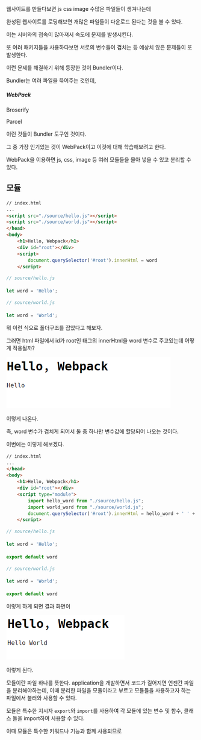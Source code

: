 웹사이트를 만들다보면 js css image 수많은 파일들이 생겨나는데

완성된 웹사이트를 로딩해보면 개많은 파일들이 다운로드 된다는 것을 볼 수 있다.

이는 서버와의 접속이 많아져서 속도에 문제를 발생시킨다.

또 여러 패키지들을 사용하다보면 서로의 변수들이 겹치는 등 예상치 않은 문제들이 또 발생한다.

이런 문제를 해결하기 위해 등장한 것이 Bundler이다.

Bundler는 여러 파일을 묶어주는 것인데,

##### WebPack

Broserify

Parcel

이런 것들이 Bundler 도구인 것이다.

그 중 가장 인기있는 것이 WebPack이고 이것에 대해 학습해보려고 한다.

WebPack을 이용하면 js, css, image 등 여러 모듈들을 몰아 넣을 수 있고 분리할 수 있다.



## 모듈

```html
// index.html
...
<script src="./source/hello.js"></script>
<script src="./source/world.js"></script>
</head>
<body>
    <h1>Hello, Webpack</h1>
    <div id="root"></div>
    <script>
        document.querySelector('#root').innerHtml = word
    </script>
```

```js
// source/hello.js

let word = 'Hello';
```

```js
// source/world.js

let word = 'World';
```

뭐 이런 식으로 폴더구조를 잡았다고 해보자.

그러면 html 파일에서 id가 root인 태그의 innerHtml을 word 변수로 주고있는데 어떻게 적용될까?

![](./img/1.png)

이렇게 나온다.

즉, word 변수가 겹치게 되어서 둘 중 하나만 변수값에 할당되어 나오는 것이다.



이번에는 이렇게 해보겠다.

```html
// index.html
...
</head>
<body>
    <h1>Hello, Webpack</h1>
    <div id="root"></div>
    <script type="module">
        import hello_word from "./source/hello.js";
        import world_word from "./source/world.js";
        document.querySelector('#root').innerHtml = hello_word + ' ' + world_word;
    </script>
```

```js
// source/hello.js

let word = 'Hello';

export default word
```

```js
// source/world.js

let word = 'World';

export default word
```

이렇게 하게 되면 결과 화면이

![](./img/2.png)

이렇게 된다.

모듈이란 파일 하나를 뜻한다. application을 개발하면서 코드가 길어지면 언젠간 파일을 분리해야하는데, 이때 분리한 파일을 모듈이라고 부르고 모듈들을 사용하고자 하는 파일에서 불러와 사용할 수 있다.

모듈은 특수한 지시자 `export`와 `import`를 사용하여 각 모듈에 있는 변수 및 함수, 클래스 들을 import하여 사용할 수 있다.

이때 모듈은 특수한 키워드나 기능과 함께 사용되므로 <script type="module"> 같은 속성을 설정해 해당 스크립트가 모듈이란걸 브라우저가 알 수 있게 해주어야한다.



😃 모듈 & 일반 스크립트의 차이점

모듈은 독립된 스코프를 갖는다.

무슨말이냐면

```html
// index.html

...
<script src="source/test1.js"></script>
<script src="source/test2.js"></script>
```

```js
// source/test1.js
let msg = 'hi';
```

```js
// source/test2.js
alert(msg);
```

이렇게 파일을 만들어주고 실행시키면

![](./img/3.png)

이렇게 alert창이 잘 뜬다.

즉, msg라는 변수를 서로 공유하여 사용한다는 것이다.

하지만,

```js
// index.html

...
<script type="module" src="source/test1.js"></script>
<script type="module" src="source/test2.js"></script>
```

이렇게 index파일을 고치고 실행시켜보면

![](./img/4.png)

이렇게 msg가 정의되어 있지 않다는 에러메세지가 나오게 된다.

한마디로 모듈은 각각 독립적인 스코프가 있으며, 모듈 내부에서 정의한 변수나 함수는 다른 스크립트에서 접근할 수 없게 되는 것이다.

이로써 만일 여러 파일에서 같인 이름의 변수를 사용하더라도 독립적인 공간으로 되어버리는 격이니까 걱정할 필요가 없어진 것이다.





이렇게 모듈이라는 것에 대해서 알아보았고

브라우저에서 웹 페이지를 열 때 모듈들을 다운로드 받아서 실행시고 웹 화면을 띄우게 되는데,

위 에서는 모듈을 2개만 사용하였지만, 만일 수백 수천개의 모듈(js, css ,img 등)이 존재한다고 한다면 굉장히 과부하가 걸리고 속도에서도 문제가 생길 것이다.

사용자 입장에서는 서비스의 경험이 떨어지고, 서비스 제공자 입장에서는 컴퓨터의 자원이 많이 사용되기 때문에 비용이 더 많이 들게 된다.

그래서, Web에서도 여러 파일을 하나의 파일로 묶어서 제공하고자 만든 도구가 Bundler인것이다.

그중 가장 보편적으로 사용되는 Webpack을 공부해보자.